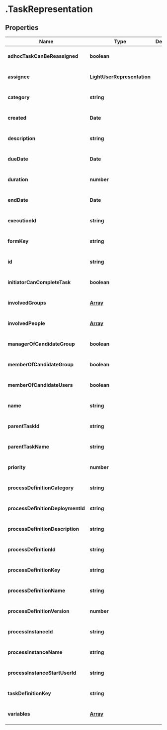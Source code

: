 # .TaskRepresentation

## Properties
Name | Type | Description | Notes
------------ | ------------- | ------------- | -------------
**adhocTaskCanBeReassigned** | **boolean** |  | [optional] [default to null]
**assignee** | [**LightUserRepresentation**](LightUserRepresentation.md) |  | [optional] [default to null]
**category** | **string** |  | [optional] [default to null]
**created** | **Date** |  | [optional] [default to null]
**description** | **string** |  | [optional] [default to null]
**dueDate** | **Date** |  | [optional] [default to null]
**duration** | **number** |  | [optional] [default to null]
**endDate** | **Date** |  | [optional] [default to null]
**executionId** | **string** |  | [optional] [default to null]
**formKey** | **string** |  | [optional] [default to null]
**id** | **string** |  | [optional] [default to null]
**initiatorCanCompleteTask** | **boolean** |  | [optional] [default to null]
**involvedGroups** | [**Array<LightGroupRepresentation>**](LightGroupRepresentation.md) |  | [optional] [default to null]
**involvedPeople** | [**Array<LightUserRepresentation>**](LightUserRepresentation.md) |  | [optional] [default to null]
**managerOfCandidateGroup** | **boolean** |  | [optional] [default to null]
**memberOfCandidateGroup** | **boolean** |  | [optional] [default to null]
**memberOfCandidateUsers** | **boolean** |  | [optional] [default to null]
**name** | **string** |  | [optional] [default to null]
**parentTaskId** | **string** |  | [optional] [default to null]
**parentTaskName** | **string** |  | [optional] [default to null]
**priority** | **number** |  | [optional] [default to null]
**processDefinitionCategory** | **string** |  | [optional] [default to null]
**processDefinitionDeploymentId** | **string** |  | [optional] [default to null]
**processDefinitionDescription** | **string** |  | [optional] [default to null]
**processDefinitionId** | **string** |  | [optional] [default to null]
**processDefinitionKey** | **string** |  | [optional] [default to null]
**processDefinitionName** | **string** |  | [optional] [default to null]
**processDefinitionVersion** | **number** |  | [optional] [default to null]
**processInstanceId** | **string** |  | [optional] [default to null]
**processInstanceName** | **string** |  | [optional] [default to null]
**processInstanceStartUserId** | **string** |  | [optional] [default to null]
**taskDefinitionKey** | **string** |  | [optional] [default to null]
**variables** | [**Array<RestVariable>**](RestVariable.md) |  | [optional] [default to null]



